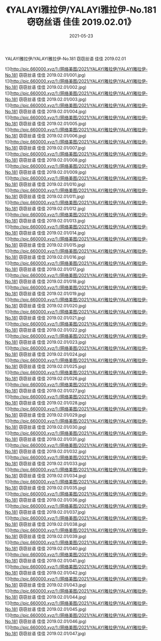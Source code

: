 ﻿---
layout: post
title:  《YALAYI雅拉伊/YALAYI雅拉伊-No.181 窃窃丝语 佳佳 2019.02.01》
date:   2021-05-23
img: http://pic.660000.xyz/1:/网络美图/2021/YALAYI雅拉伊/YALAYI雅拉伊-No.181 窃窃丝语 佳佳 2019.02.01/000.jpg
categories: [美女, 清纯, 唯美]
---

YALAYI雅拉伊/YALAYI雅拉伊-No.181 窃窃丝语 佳佳 2019.02.01

 ![](http://pic.660000.xyz/1:/网络美图/2021/YALAYI雅拉伊/YALAYI雅拉伊-No.181 窃窃丝语 佳佳 2019.02.01/001.jpg) <br>![](http://pic.660000.xyz/1:/网络美图/2021/YALAYI雅拉伊/YALAYI雅拉伊-No.181 窃窃丝语 佳佳 2019.02.01/002.jpg) <br>![](http://pic.660000.xyz/1:/网络美图/2021/YALAYI雅拉伊/YALAYI雅拉伊-No.181 窃窃丝语 佳佳 2019.02.01/003.jpg) <br>![](http://pic.660000.xyz/1:/网络美图/2021/YALAYI雅拉伊/YALAYI雅拉伊-No.181 窃窃丝语 佳佳 2019.02.01/004.jpg) <br>![](http://pic.660000.xyz/1:/网络美图/2021/YALAYI雅拉伊/YALAYI雅拉伊-No.181 窃窃丝语 佳佳 2019.02.01/005.jpg) <br>![](http://pic.660000.xyz/1:/网络美图/2021/YALAYI雅拉伊/YALAYI雅拉伊-No.181 窃窃丝语 佳佳 2019.02.01/006.jpg) <br>![](http://pic.660000.xyz/1:/网络美图/2021/YALAYI雅拉伊/YALAYI雅拉伊-No.181 窃窃丝语 佳佳 2019.02.01/007.jpg) <br>![](http://pic.660000.xyz/1:/网络美图/2021/YALAYI雅拉伊/YALAYI雅拉伊-No.181 窃窃丝语 佳佳 2019.02.01/008.jpg) <br>![](http://pic.660000.xyz/1:/网络美图/2021/YALAYI雅拉伊/YALAYI雅拉伊-No.181 窃窃丝语 佳佳 2019.02.01/009.jpg) <br>![](http://pic.660000.xyz/1:/网络美图/2021/YALAYI雅拉伊/YALAYI雅拉伊-No.181 窃窃丝语 佳佳 2019.02.01/010.jpg) <br>![](http://pic.660000.xyz/1:/网络美图/2021/YALAYI雅拉伊/YALAYI雅拉伊-No.181 窃窃丝语 佳佳 2019.02.01/011.jpg) <br>![](http://pic.660000.xyz/1:/网络美图/2021/YALAYI雅拉伊/YALAYI雅拉伊-No.181 窃窃丝语 佳佳 2019.02.01/012.jpg) <br>![](http://pic.660000.xyz/1:/网络美图/2021/YALAYI雅拉伊/YALAYI雅拉伊-No.181 窃窃丝语 佳佳 2019.02.01/013.jpg) <br>![](http://pic.660000.xyz/1:/网络美图/2021/YALAYI雅拉伊/YALAYI雅拉伊-No.181 窃窃丝语 佳佳 2019.02.01/014.jpg) <br>![](http://pic.660000.xyz/1:/网络美图/2021/YALAYI雅拉伊/YALAYI雅拉伊-No.181 窃窃丝语 佳佳 2019.02.01/015.jpg) <br>![](http://pic.660000.xyz/1:/网络美图/2021/YALAYI雅拉伊/YALAYI雅拉伊-No.181 窃窃丝语 佳佳 2019.02.01/016.jpg) <br>![](http://pic.660000.xyz/1:/网络美图/2021/YALAYI雅拉伊/YALAYI雅拉伊-No.181 窃窃丝语 佳佳 2019.02.01/017.jpg) <br>![](http://pic.660000.xyz/1:/网络美图/2021/YALAYI雅拉伊/YALAYI雅拉伊-No.181 窃窃丝语 佳佳 2019.02.01/018.jpg) <br>![](http://pic.660000.xyz/1:/网络美图/2021/YALAYI雅拉伊/YALAYI雅拉伊-No.181 窃窃丝语 佳佳 2019.02.01/019.jpg) <br>![](http://pic.660000.xyz/1:/网络美图/2021/YALAYI雅拉伊/YALAYI雅拉伊-No.181 窃窃丝语 佳佳 2019.02.01/020.jpg) <br>![](http://pic.660000.xyz/1:/网络美图/2021/YALAYI雅拉伊/YALAYI雅拉伊-No.181 窃窃丝语 佳佳 2019.02.01/021.jpg) <br>![](http://pic.660000.xyz/1:/网络美图/2021/YALAYI雅拉伊/YALAYI雅拉伊-No.181 窃窃丝语 佳佳 2019.02.01/022.jpg) <br>![](http://pic.660000.xyz/1:/网络美图/2021/YALAYI雅拉伊/YALAYI雅拉伊-No.181 窃窃丝语 佳佳 2019.02.01/023.jpg) <br>![](http://pic.660000.xyz/1:/网络美图/2021/YALAYI雅拉伊/YALAYI雅拉伊-No.181 窃窃丝语 佳佳 2019.02.01/024.jpg) <br>![](http://pic.660000.xyz/1:/网络美图/2021/YALAYI雅拉伊/YALAYI雅拉伊-No.181 窃窃丝语 佳佳 2019.02.01/025.jpg) <br>![](http://pic.660000.xyz/1:/网络美图/2021/YALAYI雅拉伊/YALAYI雅拉伊-No.181 窃窃丝语 佳佳 2019.02.01/026.jpg) <br>![](http://pic.660000.xyz/1:/网络美图/2021/YALAYI雅拉伊/YALAYI雅拉伊-No.181 窃窃丝语 佳佳 2019.02.01/027.jpg) <br>![](http://pic.660000.xyz/1:/网络美图/2021/YALAYI雅拉伊/YALAYI雅拉伊-No.181 窃窃丝语 佳佳 2019.02.01/028.jpg) <br>![](http://pic.660000.xyz/1:/网络美图/2021/YALAYI雅拉伊/YALAYI雅拉伊-No.181 窃窃丝语 佳佳 2019.02.01/029.jpg) <br>![](http://pic.660000.xyz/1:/网络美图/2021/YALAYI雅拉伊/YALAYI雅拉伊-No.181 窃窃丝语 佳佳 2019.02.01/030.jpg) <br>![](http://pic.660000.xyz/1:/网络美图/2021/YALAYI雅拉伊/YALAYI雅拉伊-No.181 窃窃丝语 佳佳 2019.02.01/031.jpg) <br>![](http://pic.660000.xyz/1:/网络美图/2021/YALAYI雅拉伊/YALAYI雅拉伊-No.181 窃窃丝语 佳佳 2019.02.01/032.jpg) <br>![](http://pic.660000.xyz/1:/网络美图/2021/YALAYI雅拉伊/YALAYI雅拉伊-No.181 窃窃丝语 佳佳 2019.02.01/033.jpg) <br>![](http://pic.660000.xyz/1:/网络美图/2021/YALAYI雅拉伊/YALAYI雅拉伊-No.181 窃窃丝语 佳佳 2019.02.01/034.jpg) <br>![](http://pic.660000.xyz/1:/网络美图/2021/YALAYI雅拉伊/YALAYI雅拉伊-No.181 窃窃丝语 佳佳 2019.02.01/035.jpg) <br>![](http://pic.660000.xyz/1:/网络美图/2021/YALAYI雅拉伊/YALAYI雅拉伊-No.181 窃窃丝语 佳佳 2019.02.01/036.jpg) <br>![](http://pic.660000.xyz/1:/网络美图/2021/YALAYI雅拉伊/YALAYI雅拉伊-No.181 窃窃丝语 佳佳 2019.02.01/037.jpg) <br>![](http://pic.660000.xyz/1:/网络美图/2021/YALAYI雅拉伊/YALAYI雅拉伊-No.181 窃窃丝语 佳佳 2019.02.01/038.jpg) <br>![](http://pic.660000.xyz/1:/网络美图/2021/YALAYI雅拉伊/YALAYI雅拉伊-No.181 窃窃丝语 佳佳 2019.02.01/039.jpg) <br>![](http://pic.660000.xyz/1:/网络美图/2021/YALAYI雅拉伊/YALAYI雅拉伊-No.181 窃窃丝语 佳佳 2019.02.01/040.jpg) <br>![](http://pic.660000.xyz/1:/网络美图/2021/YALAYI雅拉伊/YALAYI雅拉伊-No.181 窃窃丝语 佳佳 2019.02.01/041.jpg) <br>![](http://pic.660000.xyz/1:/网络美图/2021/YALAYI雅拉伊/YALAYI雅拉伊-No.181 窃窃丝语 佳佳 2019.02.01/042.jpg) <br>![](http://pic.660000.xyz/1:/网络美图/2021/YALAYI雅拉伊/YALAYI雅拉伊-No.181 窃窃丝语 佳佳 2019.02.01/043.jpg) <br>![](http://pic.660000.xyz/1:/网络美图/2021/YALAYI雅拉伊/YALAYI雅拉伊-No.181 窃窃丝语 佳佳 2019.02.01/044.jpg) <br>![](http://pic.660000.xyz/1:/网络美图/2021/YALAYI雅拉伊/YALAYI雅拉伊-No.181 窃窃丝语 佳佳 2019.02.01/045.jpg) <br>![](http://pic.660000.xyz/1:/网络美图/2021/YALAYI雅拉伊/YALAYI雅拉伊-No.181 窃窃丝语 佳佳 2019.02.01/046.jpg) <br>![](http://pic.660000.xyz/1:/网络美图/2021/YALAYI雅拉伊/YALAYI雅拉伊-No.181 窃窃丝语 佳佳 2019.02.01/047.jpg) <br>